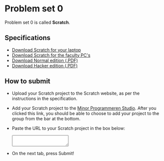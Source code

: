 # Problem set 0

Problem set 0 is called **Scratch**.

## Specifications

* [Download Scratch for your laptop](http://scratch.mit.edu/scratch_1.4/)
* [Download Scratch for the faculty PC's](http://www.softpedia.com/dyn-postdownload.php?p=105430&t=0&i=1)
* [Download Normal edition (.PDF)](pset0.pdf)
* [Download Hacker edition (.PDF)](hacker0.pdf)

## How to submit

* Upload your Scratch project to the Scratch website, as per the instructions
  in the specification.

* Add your Scratch project to the [Minor Programmeren
  Studio](http://scratch.mit.edu/studios/242332/). After you clicked this link,
  you should be able to choose to add your project to the group from the bar at
  the bottom.

* Paste the URL to your Scratch project in the box below:

    <textarea name="a[url]"></textarea>

* On the next tab, press Submit!
